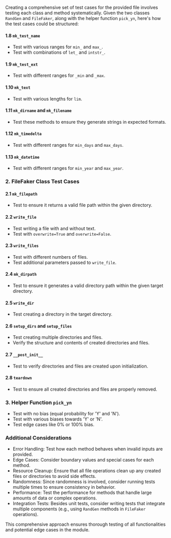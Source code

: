 Creating a comprehensive set of test cases for the provided file involves testing each class and method systematically. Given the two classes `RandGen` and `FileFaker`, along with the helper function `pick_yn`, here's how the test cases could be structured:

#### 1.8 `mk_test_name`
- Test with various ranges for `min_` and `max_`.
- Test with combinations of `let_` and `intstr_`.

#### 1.9 `mk_test_ext`
- Test with different ranges for `_min` and `_max`.

#### 1.10 `mk_text`
- Test with various lengths for `lim`.

#### 1.11 `mk_dirname` and `mk_filename`
- Test these methods to ensure they generate strings in expected formats.

#### 1.12 `mk_timedelta`
- Test with different ranges for `min_days` and `max_days`.

#### 1.13 `mk_datetime`
- Test with different ranges for `min_year` and `max_year`.

### 2. FileFaker Class Test Cases
#### 2.1 `mk_filepath`
- Test to ensure it returns a valid file path within the given directory.

#### 2.2 `write_file`
- Test writing a file with and without text.
- Test with `overwrite=True` and `overwrite=False`.

#### 2.3 `write_files`
- Test with different numbers of files.
- Test additional parameters passed to `write_file`.

#### 2.4 `mk_dirpath`
- Test to ensure it generates a valid directory path within the given target directory.

#### 2.5 `write_dir`
- Test creating a directory in the target directory.

#### 2.6 `setup_dirs` and `setup_files`
- Test creating multiple directories and files.
- Verify the structure and contents of created directories and files.

#### 2.7 `__post_init__`
- Test to verify directories and files are created upon initialization.

#### 2.8 `teardown`
- Test to ensure all created directories and files are properly removed.

### 3. Helper Function `pick_yn`
- Test with no bias (equal probability for 'Y' and 'N').
- Test with various biases towards 'Y' or 'N'.
- Test edge cases like 0% or 100% bias.

### Additional Considerations
- Error Handling: Test how each method behaves when invalid inputs are provided.
- Edge Cases: Consider boundary values and special cases for each method.
- Resource Cleanup: Ensure that all file operations clean up any created files or directories to avoid side effects.
- Randomness: Since randomness is involved, consider running tests multiple times to ensure consistency in behavior.
- Performance: Test the performance for methods that handle large amounts of data or complex operations.
- Integration Tests: Besides unit tests, consider writing tests that integrate multiple components (e.g., using `RandGen` methods in `FileFaker` operations).

This comprehensive approach ensures thorough testing of all functionalities and potential edge cases in the module.
